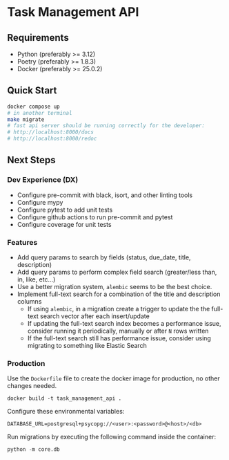 # Task Management API

## Requirements
* Python (preferably >= 3.12)
* Poetry (preferably >= 1.8.3)
* Docker (preferably >= 25.0.2)


## Quick Start
```sh
docker compose up
# in another terminal
make migrate
# fast api server should be running correctly for the developer:
# http://localhost:8000/docs
# http://localhost:8000/redoc
```

## Next Steps

### Dev Experience (DX)
* Configure pre-commit with black, isort, and other linting tools
* Configure mypy
* Configure pytest to add unit tests
* Configure github actions to run pre-commit and pytest
* Configure coverage for unit tests


### Features
* Add query params to search by fields (status, due_date, title, description)
* Add query params to perform complex field search (greater/less than, in, like, etc...)
* Use a better migration system, `alembic` seems to be the best choice.
* Implement full-text search for a combination of the title and description columns
  * If using `alembic`, in a migration create a trigger to update the the full-text search vector after each insert/update
  * If updating the full-text search index becomes a performance issue, consider running it periodically, manually or after `N` rows written
  * If the full-text search still has performance issue, consider using migrating to something like Elastic Search


### Production
Use the `Dockerfile` file to create the docker image for production, no other changes needed.
```
docker build -t task_management_api .
```

Configure these environmental variables:
```
DATABASE_URL=postgresql+psycopg://<user>:<password>@<host>/<db>
```

Run migrations by executing the following command inside the container:
```python
python -m core.db
```
